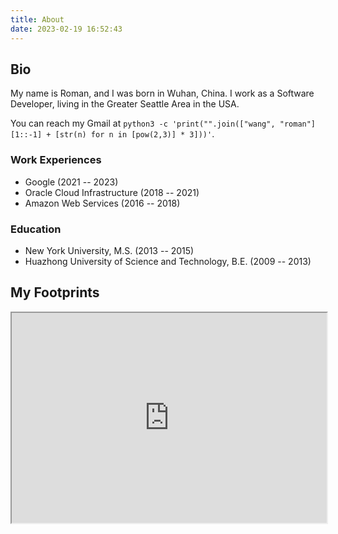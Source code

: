 ```yaml
---
title: About
date: 2023-02-19 16:52:43
---
```


## Bio

My name is Roman, and I was born in Wuhan, China. I work as a Software Developer, living in the Greater Seattle Area in the USA.

You can reach my Gmail at `python3 -c 'print("".join(["wang", "roman"][1::-1] + [str(n) for n in [pow(2,3)] * 3]))'`.

### Work Experiences
* Google (2021 -- 2023)
* Oracle Cloud Infrastructure (2018 -- 2021)
* Amazon Web Services (2016 -- 2018)

### Education
* New York University, M.S. (2013 -- 2015)
* Huazhong University of Science and Technology, B.E. (2009 -- 2013)

## My Footprints
<iframe src="https://www.google.com/maps/d/embed?mid=1DhfH5HWB91h5FKLdAux5sbCSWSRfP5E&ehbc=2E312F" style="width: 100%; aspect-ratio: 3 / 2;"></iframe>

